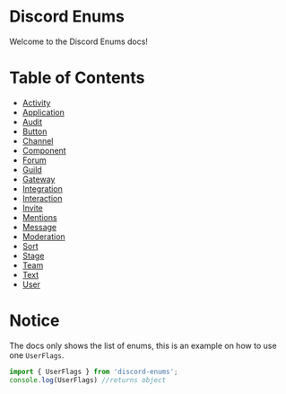 # Discord Enums
Welcome to the Discord Enums docs!

# Table of Contents
+ [Activity](Activity.md)
+ [Application](Application.md)
+ [Audit](Audit.md)
+ [Button](Button.md)
+ [Channel](Channel.md)
+ [Component](Component.md)
+ [Forum](Forum.md)
+ [Guild](Guild.md)
+ [Gateway](Gateway.md)
+ [Integration](Integration.md)
+ [Interaction](Interaction.md)
+ [Invite](Invite.md)
+ [Mentions](Mentions.md)
+ [Message](Message.md)
+ [Moderation](Moderation.md)
+ [Sort](Sort.md)
+ [Stage](Stage.md)
+ [Team](Team.md)
+ [Text](Text.md)
+ [User](User.md)

# Notice
The docs only shows the list of enums, this is an example on how to use one `UserFlags`.
```ts
import { UserFlags } from 'discord-enums';
console.log(UserFlags) //returns object
```
